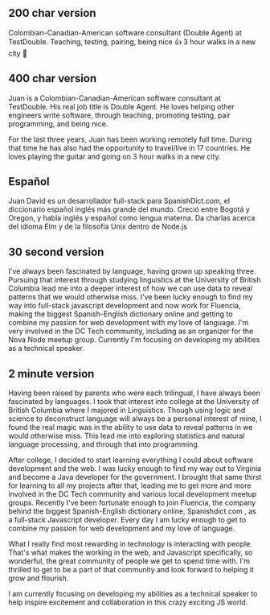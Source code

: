 ## 200 char version

Colombian-Canadian-American software consultant (Double Agent) at TestDouble.
Teaching, testing, pairing, being nice 👍 3 hour walks in a new city 🙌

## 400 char version

Juan is a Colombian-Canadian-American software consultant at TestDouble. His
real job title is Double Agent. He loves helping other engineers write software,
through teaching, promoting testing, pair programming, and being nice.

For the last three years, Juan has been working remotely full time. During that
time he has also had the opportunity to travel/live in 17 countries. He loves
playing the guitar and going on 3 hour walks in a new city.

## Español

Juan David es un desarrollador full-stack para SpanishDict.com, el diccionario
español inglés más grande del mundo. Creció entre Bogotá y Oregon, y habla
inglés y español como lengua materna. Da charlas acerca del idioma Elm y de la
filosofía Unix dentro de Node.js

## 30 second version

I've always been fascinated by language, having grown up speaking three.
Pursuing that interest through studying linguistics at the University of British
Columbia lead me into a deeper interest of how we can use data to reveal
patterns that we would otherwise miss. I've been lucky enough to find my way
into full-stack javascript development and now work for Fluencia, making the
biggest Spanish-English dictionary online and getting to combine my passion for
web development with my love of language. I'm very involved in the DC Tech
community, including as an organizer for the Nova Node meetup group. Currently
I'm focusing on developing my abilities as a technical speaker.

## 2 minute version

Having been raised by parents who were each trilingual, I have always been
fascinated by languages. I took that interest into college at the University of
British Columbia where I majored in Linguistics. Though using logic and science
to deconstruct language will always be a personal interest of mine, I found the
real magic was in the ability to use data to reveal patterns in we would
otherwise miss. This lead me into exploring statistics and natural language
processing, and through that into programming.

After college, I decided to start learning everything I could about software
development and the web. I was lucky enough to find my way out to Virginia and
become a Java developer for the government. I brought that same thirst for
learning to all my projects after that, leading me to get more and more involved
in the DC Tech community and various local development meetup groups. Recently
I've been fortunate enough to join Fluencia, the company behind the biggest
Spanish-English dictionary online, Spanishdict.com , as a full-stack Javascript
developer. Every day I am lucky enough to get to combine my passion for web
development and my love of language.

What I really find most rewarding in technology is interacting with people.
That's what makes the working in the web, and Javascript specifically, so
wonderful, the great community of people we get to spend time with. I'm thrilled
to get to be a part of that community and look forward to helping it grow and
flourish.

I am currently focusing on developing my abilities as a technical speaker to
help inspire excitement and collaboration in this crazy exciting JS world.
